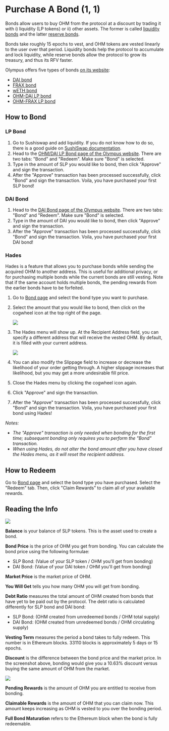 # Purchase A Bond \(1, 1\)

Bonds allow users to buy OHM from the protocol at a discount by trading it with i\) liquidity \(LP tokens\) or ii\) other assets. The former is called [liquidity bonds](https://docs.olympusdao.finance/references/glossary#liquidity-bonds) and the latter [reserve bonds](https://docs.olympusdao.finance/references/glossary#reserve-bonds).

Bonds take roughly 15 epochs to vest, and OHM tokens are vested linearly to the user over that period. Liquidity bonds help the protocol to accumulate and lock liquidity, while reserve bonds allow the protocol to grow its treasury, and thus its RFV faster.

Olympus offers five types of bonds [on its website](https://app.olympusdao.finance/#/bonds):

* [DAI bond](bond_dai.md)
* [FRAX bond](bond_frax.md)
* [wETH bond](bond_weth.md)
* [OHM-DAI LP bond](ohm-dai-lp-bond.md)
* [OHM-FRAX LP bond](bond_ohm_frax.md)

## How to Bond

### LP Bond

1. Go to Sushiswap and add liquidity. If you do not know how to do so, there is a good guide on [SushiSwap documentation](https://help.sushidocs.com/guides/how-to-add-tokens-to-sushiswap-exchange-as-an-lp).
2. Head to the [OHM/DAI LP Bond page of the Olympus website](https://app.olympusdao.finance/#/bonds/ohm_dai_lp). There are two tabs: "Bond" and "Redeem". Make sure "Bond" is selected.
3. Type in the amount of SLP you would like to bond, then click "Approve" and sign the transaction.
4. After the "Approve" transaction has been processed successfully, click "Bond" and sign the transaction. Voila, you have purchased your first SLP bond!

### DAI Bond

1. Head to the [DAI Bond page of the Olympus website](https://app.olympusdao.finance/#/bonds/dai). There are two tabs: "Bond" and "Redeem". Make sure "Bond" is selected.
2. Type in the amount of DAI you would like to bond, then click "Approve" and sign the transaction.
3. After the "Approve" transaction has been processed successfully, click "Bond" and sign the transaction. Voila, you have purchased your first DAI bond!

### Hades

Hades is a feature that allows you to purchase bonds while sending the acquired OHM to another address. This is useful for additional privacy, or for purchasing multiple bonds while the current bonds are still vesting. Note that if the same account holds multiple bonds, the pending rewards from the earlier bonds have to be forfeited.

1. Go to [Bond page](https://app.olympusdao.finance/#/bonds) and select the bond type you want to purchase.
2. Select the amount that you would like to bond, then click on the cogwheel icon at the top right of the page.

   ![](../../.gitbook/assets/cogwheel.png)

3. The Hades menu will show up. At the Recipient Address field, you can specify a different address that will receive the vested OHM. By default, it is filled with your current address.

   ![](../../.gitbook/assets/hades.png)

4. You can also modify the Slippage field to increase or decrease the likelihood of your order getting through. A higher slippage increases that likelihood, but you may get a more undesirable fill price.
5. Close the Hades menu by clicking the cogwheel icon again.
6. Click "Approve" and sign the transaction.
7. After the "Approve" transaction has been processed successfully, click "Bond" and sign the transaction. Voila, you have purchased your first bond using Hades!

_Notes:_

* _The "Approve" transaction is only needed when bonding for the first time; subsequent bonding only requires you to perform the "Bond" transaction._
* _When using Hades, do not alter the bond amount after you have closed the Hades menu, as it will reset the recipient address._

## **How to Redeem**

Go to [Bond page](https://app.olympusdao.finance/#/bonds) and select the bond type you have purchased. Select the "Redeem" tab. Then, click "Claim Rewards" to claim all of your available rewards.

## Reading the Info

![](../../.gitbook/assets/modal.png)

**Balance** is your balance of SLP tokens. This is the asset used to create a bond.

**Bond Price** is the price of OHM you get from bonding. You can calculate the bond price using the following formulae:

* SLP Bond: \(Value of your SLP token / OHM you'll get from bonding\)
* DAI Bond: \(Value of your DAI token / OHM you'll get from bonding\)

**Market Price** is the market price of OHM.

**You Will Get** tells you how many OHM you will get from bonding.

**Debt Ratio** measures the total amount of OHM created from bonds that have yet to be paid out by the protocol. The debt ratio is calculated differently for SLP bond and DAI bond:

* SLP Bond: \(OHM created from unredeemed bonds / OHM total supply\)
* DAI Bond: \(OHM created from unredeemed bonds / OHM circulating supply\)

**Vesting Term** measures the period a bond takes to fully redeem. This number is in Ethereum blocks. 33110 blocks is approximately 5 days or 15 epochs.

**Discount** is the difference between the bond price and the market price. In the screenshot above, bonding would give you a 10.63% discount versus buying the same amount of OHM from the market.

![](../../.gitbook/assets/modal_redeem.png)

**Pending Rewards** is the amount of OHM you are entitled to receive from bonding.

**Claimable Rewards** is the amount of OHM that you can claim now. This amount keeps increasing as OHM is vested to you over the bonding period.

**Full Bond Maturation** refers to the Ethereum block when the bond is fully redeemable.

